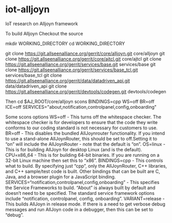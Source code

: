 # iot-alljoyn
IoT research on Alljoyn framework

To build Alljoyn
Checkout the source

mkdir WORKING_DIRECTORY
cd WORKING_DIRECTORY

git clone https://git.allseenalliance.org/gerrit/core/alljoyn.git core/alljoyn
git clone https://git.allseenalliance.org/gerrit/core/ajtcl.git core/ajtcl
git clone https://git.allseenalliance.org/gerrit/services/base.git services/base
git clone https://git.allseenalliance.org/gerrit/services/base_tcl.git services/base_tcl
git clone https://git.allseenalliance.org/gerrit/data/datadriven_api.git data/datadriven_api
git clone https://git.allseenalliance.org/gerrit/devtools/codegen.git devtools/codegen

Then 
cd $AJ_ROOT/core/alljoyn
scons BINDINGS=cpp WS=off BR=off ICE=off SERVICES="about,notification,controlpanel,config,onboarding"

Some scons options
    WS=off - This turns off the whitespace checker. The whitespace checker is for developers to ensure that the code they write conforms to our coding standard is not necessary for customers to use.
    BR=off - This disables the bundled AllJoynrouter functionality. If you intend to use a stand-alone AllJoynRouter, this should be set to off.Setting it to “on” will include the AllJoynRouter - note that the default is “on”.
    OS=linux - This is for building AllJoyn for desktop Linux (and is the default).
    CPU=x86_64 - This is for building 64-bit binaries. If you are running on a 32-bit Linux machine then set this to “x86”.
    BINDINGS=cpp - This controls what to build. By specifying just “cpp”, only the AllJoynRouter, C++ libraries, and C++ sample/test code is built. Other bindings that can be built are C, Java, and a browser plugin for a JavaScript binding.
    SERVICES=“notification,controlpanel,config,onboarding” - This specifies the Service Frameworks to build. “About” is always built by default and doesn’t need to be specified. The standard service framework options include “notification, controlpanel, config, onboarding”.
    VARIANT=release - This builds AllJoyn in release mode. If there is a need to get verbose debug messages and run AllJoyn code in a debugger, then this can be set to “debug”.

